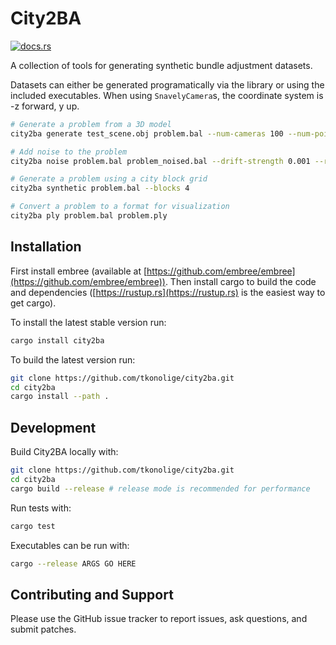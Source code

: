 # City2BA
[![docs.rs](https://docs.rs/city2ba/badge.svg)](https://docs.rs/city2ba)

A collection of tools for generating synthetic bundle adjustment datasets.

Datasets can either be generated programatically via the library or using the included executables. When using `SnavelyCamera`s, the coordinate system is -z forward, y up.

```bash
# Generate a problem from a 3D model
city2ba generate test_scene.obj problem.bal --num-cameras 100 --num-points 200

# Add noise to the problem
city2ba noise problem.bal problem_noised.bal --drift-strength 0.001 --rotation-std 0.0001

# Generate a problem using a city block grid
city2ba synthetic problem.bal --blocks 4

# Convert a problem to a format for visualization
city2ba ply problem.bal problem.ply
```

## Installation

First install embree (available at [https://github.com/embree/embree](https://github.com/embree/embree)). Then install cargo to build the code and dependencies ([https://rustup.rs](https://rustup.rs) is the easiest way to get cargo).

To install the latest stable version run:
```bash
cargo install city2ba
```
To build the latest version run:
```bash
git clone https://github.com/tkonolige/city2ba.git
cd city2ba
cargo install --path .
```

## Development

Build City2BA locally with:
```bash
git clone https://github.com/tkonolige/city2ba.git
cd city2ba
cargo build --release # release mode is recommended for performance
```
Run tests with:
```bash
cargo test
```
Executables can be run with:
```bash
cargo --release ARGS GO HERE
```

## Contributing and Support

Please use the GitHub issue tracker to report issues, ask questions, and submit patches.
